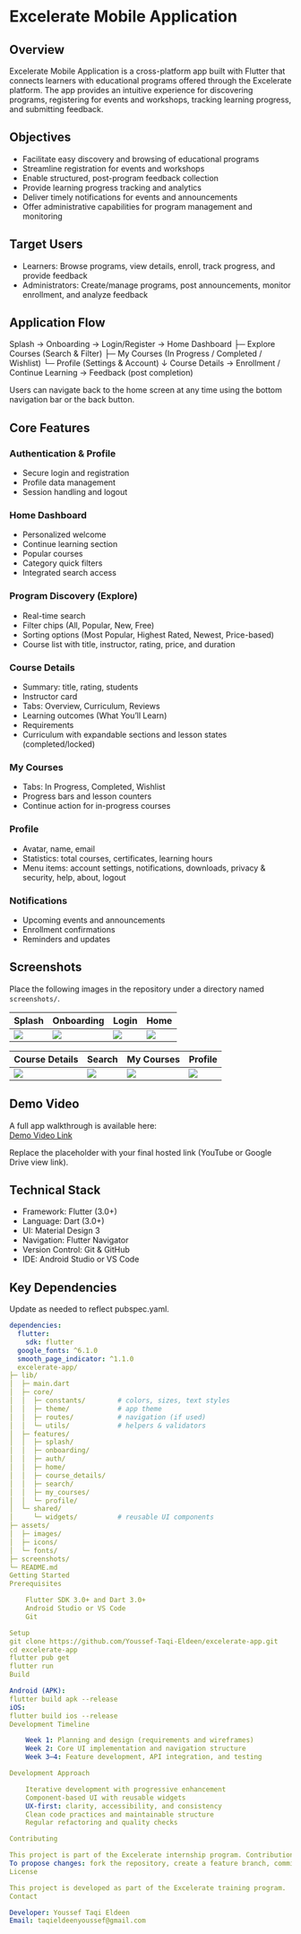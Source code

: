 # Excelerate Mobile Application

## Overview
Excelerate Mobile Application is a cross-platform app built with Flutter that connects learners with educational programs offered through the Excelerate platform. The app provides an intuitive experience for discovering programs, registering for events and workshops, tracking learning progress, and submitting feedback.

## Objectives
- Facilitate easy discovery and browsing of educational programs
- Streamline registration for events and workshops
- Enable structured, post-program feedback collection
- Provide learning progress tracking and analytics
- Deliver timely notifications for events and announcements
- Offer administrative capabilities for program management and monitoring

## Target Users
- Learners: Browse programs, view details, enroll, track progress, and provide feedback
- Administrators: Create/manage programs, post announcements, monitor enrollment, and analyze feedback

## Application Flow
Splash → Onboarding → Login/Register → Home Dashboard
├─ Explore Courses (Search & Filter)
├─ My Courses (In Progress / Completed / Wishlist)
└─ Profile (Settings & Account)
↓
Course Details → Enrollment / Continue Learning → Feedback (post completion)

Users can navigate back to the home screen at any time using the bottom navigation bar or the back button.

## Core Features
### Authentication & Profile
- Secure login and registration
- Profile data management
- Session handling and logout

### Home Dashboard
- Personalized welcome
- Continue learning section
- Popular courses
- Category quick filters
- Integrated search access

### Program Discovery (Explore)
- Real-time search
- Filter chips (All, Popular, New, Free)
- Sorting options (Most Popular, Highest Rated, Newest, Price-based)
- Course list with title, instructor, rating, price, and duration

### Course Details
- Summary: title, rating, students
- Instructor card
- Tabs: Overview, Curriculum, Reviews
- Learning outcomes (What You’ll Learn)
- Requirements
- Curriculum with expandable sections and lesson states (completed/locked)

### My Courses
- Tabs: In Progress, Completed, Wishlist
- Progress bars and lesson counters
- Continue action for in-progress courses

### Profile
- Avatar, name, email
- Statistics: total courses, certificates, learning hours
- Menu items: account settings, notifications, downloads, privacy & security, help, about, logout

### Notifications
- Upcoming events and announcements
- Enrollment confirmations
- Reminders and updates

## Screenshots
Place the following images in the repository under a directory named `screenshots/`.

| Splash | Onboarding | Login | Home |
|--------|------------|-------|------|
| ![](screenshots/splash.png) | ![](screenshots/onboarding.png) | ![](screenshots/login.png) | ![](screenshots/home.png) |

| Course Details | Search | My Courses | Profile |
|----------------|--------|------------|---------|
| ![](screenshots/course_details.png) | ![](screenshots/search.png) | ![](screenshots/my_courses.png) | ![](screenshots/profile.png) |

## Demo Video
A full app walkthrough is available here:  
[Demo Video Link](YOUR_VIDEO_LINK_HERE)

Replace the placeholder with your final hosted link (YouTube or Google Drive view link).

## Technical Stack
- Framework: Flutter (3.0+)
- Language: Dart (3.0+)
- UI: Material Design 3
- Navigation: Flutter Navigator
- Version Control: Git & GitHub
- IDE: Android Studio or VS Code

## Key Dependencies
Update as needed to reflect pubspec.yaml.
```yaml
dependencies:
  flutter:
    sdk: flutter
  google_fonts: ^6.1.0
  smooth_page_indicator: ^1.1.0
  excelerate-app/
├─ lib/
│  ├─ main.dart
│  ├─ core/
│  │  ├─ constants/        # colors, sizes, text styles
│  │  ├─ theme/            # app theme
│  │  ├─ routes/           # navigation (if used)
│  │  └─ utils/            # helpers & validators
│  ├─ features/
│  │  ├─ splash/
│  │  ├─ onboarding/
│  │  ├─ auth/
│  │  ├─ home/
│  │  ├─ course_details/
│  │  ├─ search/
│  │  ├─ my_courses/
│  │  └─ profile/
│  └─ shared/
│     └─ widgets/          # reusable UI components
├─ assets/
│  ├─ images/
│  ├─ icons/
│  └─ fonts/
├─ screenshots/
└─ README.md
Getting Started
Prerequisites

    Flutter SDK 3.0+ and Dart 3.0+
    Android Studio or VS Code
    Git

Setup
git clone https://github.com/Youssef-Taqi-Eldeen/excelerate-app.git
cd excelerate-app
flutter pub get
flutter run
Build

Android (APK):
flutter build apk --release
iOS:
flutter build ios --release
Development Timeline

    Week 1: Planning and design (requirements and wireframes)
    Week 2: Core UI implementation and navigation structure
    Week 3–4: Feature development, API integration, and testing

Development Approach

    Iterative development with progressive enhancement
    Component-based UI with reusable widgets
    UX-first: clarity, accessibility, and consistency
    Clean code practices and maintainable structure
    Regular refactoring and quality checks

Contributing

This project is part of the Excelerate internship program. Contributions follow the established code review and quality processes.
To propose changes: fork the repository, create a feature branch, commit your changes, open a pull request.
License

This project is developed as part of the Excelerate training program.
Contact

Developer: Youssef Taqi Eldeen
Email: taqieldeenyoussef@gmail.com
